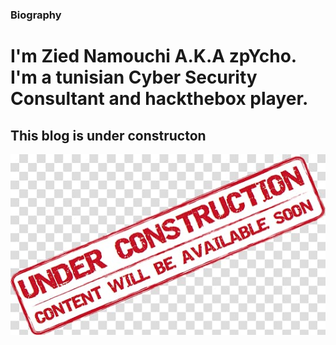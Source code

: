 ### Biography

# I'm Zied Namouchi A.K.A zpYcho. I'm a tunisian Cyber Security Consultant and hackthebox player.

## This blog is under constructon
![logo](/assets/img/under-construction.jpg)


